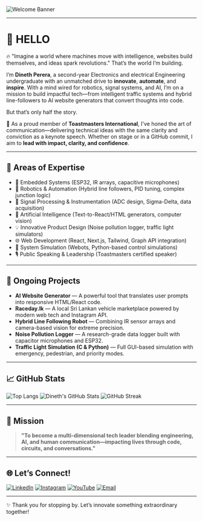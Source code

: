 ![Welcome Banner](https://readme-typing-svg.demolab.com?font=Fira+Code\&weight=700\&size=24\&pause=1000\&center=true\&vCenter=true\&width=800\&lines=Hi%2C+I'm+Dineth+Perera!;Electronics+Engineer+%7C+Robotics+Innovator+%7C+Toastmaster+%7C+Tech+Entrepreneur)

---

# 👋 HELLO

🔥 "Imagine a world where machines move with intelligence, websites build themselves, and ideas spark revolutions." That’s the world I’m building.

I’m **Dineth Perera**, a second-year Electronics and electrical Engineering undergraduate with an unmatched drive to **innovate**, **automate**, and **inspire**. With a mind wired for robotics, signal systems, and AI, I’m on a mission to build impactful tech—from intelligent traffic systems and hybrid line-followers to AI website generators that convert thoughts into code.

But that’s only half the story.

🎤 As a proud member of **Toastmasters International**, I’ve honed the art of communication—delivering technical ideas with the same clarity and conviction as a keynote speech. Whether on stage or in a GitHub commit, I aim to **lead with impact, clarity, and confidence**.

---

## 🧠 Areas of Expertise

* 🤖 Embedded Systems (ESP32, IR arrays, capacitive microphones)
* 🧭 Robotics & Automation (Hybrid line followers, PID tuning, complex junction logic)
* 📡 Signal Processing & Instrumentation (ADC design, Sigma-Delta, data acquisition)
* 🧠 Artificial Intelligence (Text-to-React/HTML generators, computer vision)
* 💡 Innovative Product Design (Noise pollution logger, traffic light simulators)
* 🌐 Web Development (React, Next.js, Tailwind, Graph API integration)
* 🧩 System Simulation (Webots, Python-based control simulations)
* 🎙️ Public Speaking & Leadership (Toastmasters certified speaker)

---

## 🚀 Ongoing Projects

* **AI Website Generator** — A powerful tool that translates user prompts into responsive HTML/React code.
* **Raceday.lk** — A local Sri Lankan vehicle marketplace powered by modern web tech and Instagram API.
* **Hybrid Line Following Robot** — Combining IR sensor arrays and camera-based vision for extreme precision.
* **Noise Pollution Logger** — A research-grade data logger built with capacitor microphones and ESP32.
* **Traffic Light Simulation (C & Python)** — Full GUI-based simulation with emergency, pedestrian, and priority modes.

---

## 📈 GitHub Stats

![Top Langs](https://github-readme-stats.vercel.app/api/top-langs/?username=dineth14\&layout=compact\&theme=radical)
![Dineth's GitHub Stats](https://github-readme-stats.vercel.app/api?username=dineth14\&show_icons=true\&theme=tokyonight)
![GitHub Streak](https://streak-stats.demolab.com?user=dineth14\&theme=gruvbox\&hide_border=true\&mode=weekly)

---

## 🎯 Mission

> **"To become a multi-dimensional tech leader blending engineering, AI, and human communication—impacting lives through code, circuits, and conversations."**

---

## 🌐 Let’s Connect!

[![LinkedIn](https://img.shields.io/badge/LinkedIn-blue?logo=linkedin\&logoColor=white)](https://www.linkedin.com/in/dineth14)
[![Instagram](https://img.shields.io/badge/Instagram-red?logo=instagram\&logoColor=white)](https://instagram.com/racedaylk)
[![YouTube](https://img.shields.io/badge/YouTube-black?logo=youtube\&logoColor=red)](https://youtube.com/@racedaylk)
[![Email](https://img.shields.io/badge/Email-darkgreen?logo=gmail\&logoColor=white)](mailto:youremail@gmail.com)

---

✨ Thank you for stopping by. Let’s innovate something extraordinary together!
